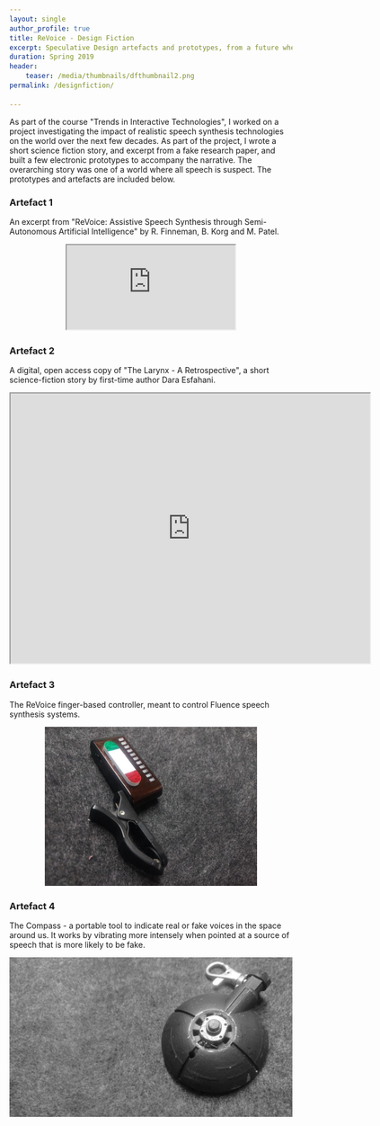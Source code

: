 ```yaml
---
layout: single
author_profile: true
title: ReVoice - Design Fiction
excerpt: Speculative Design artefacts and prototypes, from a future where all speech is suspect
duration: Spring 2019
header:
    teaser: /media/thumbnails/dfthumbnail2.png
permalink: /designfiction/

---
```


As part of the course "Trends in Interactive Technologies", I worked on a project investigating the impact of realistic speech synthesis technologies on the world over the next few decades. As part of the project, I wrote a short science fiction story, and excerpt from a fake research paper, and built a few electronic prototypes to accompany the narrative. The overarching story was one of a world where all speech is suspect. The prototypes and artefacts are included below.

### Artefact 1

An excerpt from "ReVoice: Assistive Speech Synthesis through Semi-Autonomous Artificial Intelligence" by R. Finneman, B. Korg and M. Patel.

<p align = "center">

<iframe class = "book" src="https://drive.google.com/file/d/1nCZpmYDq0A50NYJ5ySxXuzTxS5vff5am/preview"></iframe>

</p>

### Artefact 2

A digital, open access copy of "The Larynx - A Retrospective", a short science-fiction story by first-time author Dara Esfahani.

<p align = "center">
    <iframe class = "book" src="https://drive.google.com/file/d/1FDwKHk32I_E65a_XoRx-Mdpqa9xdT_zf/preview" width="640" height="480"></iframe>
</p>


### Artefact 3

The ReVoice finger-based controller, meant to control Fluence speech synthesis systems.

![ReVoice](\media\DF\ReVoice.png)

### Artefact 4

The Compass - a portable tool to indicate real or fake voices in the space around us. It works by vibrating more intensely when pointed at a source of speech that is more likely to be fake.

![Compass](\media\thumbnails\dfthumbnail2.png)
